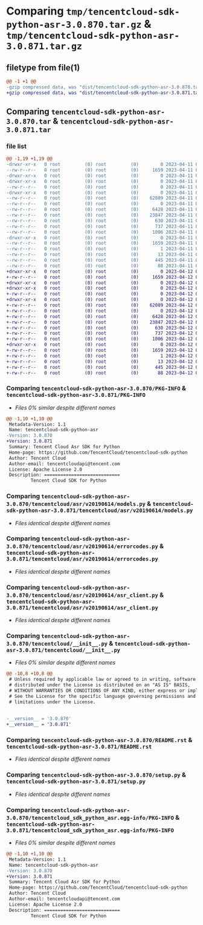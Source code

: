 # Comparing `tmp/tencentcloud-sdk-python-asr-3.0.870.tar.gz` & `tmp/tencentcloud-sdk-python-asr-3.0.871.tar.gz`

## filetype from file(1)

```diff
@@ -1 +1 @@
-gzip compressed data, was "dist/tencentcloud-sdk-python-asr-3.0.870.tar", last modified: Tue Apr 11 03:19:56 2023, max compression
+gzip compressed data, was "dist/tencentcloud-sdk-python-asr-3.0.871.tar", last modified: Wed Apr 12 00:15:43 2023, max compression
```

## Comparing `tencentcloud-sdk-python-asr-3.0.870.tar` & `tencentcloud-sdk-python-asr-3.0.871.tar`

### file list

```diff
@@ -1,19 +1,19 @@
-drwxr-xr-x   0 root         (0) root         (0)        0 2023-04-11 03:19:56.000000 tencentcloud-sdk-python-asr-3.0.870/
--rw-r--r--   0 root         (0) root         (0)     1659 2023-04-11 03:19:56.000000 tencentcloud-sdk-python-asr-3.0.870/PKG-INFO
-drwxr-xr-x   0 root         (0) root         (0)        0 2023-04-11 03:19:56.000000 tencentcloud-sdk-python-asr-3.0.870/tencentcloud/
-drwxr-xr-x   0 root         (0) root         (0)        0 2023-04-11 03:19:56.000000 tencentcloud-sdk-python-asr-3.0.870/tencentcloud/asr/
--rw-r--r--   0 root         (0) root         (0)        0 2023-04-11 03:19:56.000000 tencentcloud-sdk-python-asr-3.0.870/tencentcloud/asr/__init__.py
-drwxr-xr-x   0 root         (0) root         (0)        0 2023-04-11 03:19:56.000000 tencentcloud-sdk-python-asr-3.0.870/tencentcloud/asr/v20190614/
--rw-r--r--   0 root         (0) root         (0)    62089 2023-04-11 03:19:56.000000 tencentcloud-sdk-python-asr-3.0.870/tencentcloud/asr/v20190614/models.py
--rw-r--r--   0 root         (0) root         (0)        0 2023-04-11 03:19:56.000000 tencentcloud-sdk-python-asr-3.0.870/tencentcloud/asr/v20190614/__init__.py
--rw-r--r--   0 root         (0) root         (0)     6428 2023-04-11 03:19:56.000000 tencentcloud-sdk-python-asr-3.0.870/tencentcloud/asr/v20190614/errorcodes.py
--rw-r--r--   0 root         (0) root         (0)    23847 2023-04-11 03:19:56.000000 tencentcloud-sdk-python-asr-3.0.870/tencentcloud/asr/v20190614/asr_client.py
--rw-r--r--   0 root         (0) root         (0)      630 2023-04-11 03:19:56.000000 tencentcloud-sdk-python-asr-3.0.870/tencentcloud/__init__.py
--rw-r--r--   0 root         (0) root         (0)      737 2023-04-11 03:19:56.000000 tencentcloud-sdk-python-asr-3.0.870/README.rst
--rw-r--r--   0 root         (0) root         (0)     1006 2023-04-11 03:19:56.000000 tencentcloud-sdk-python-asr-3.0.870/setup.py
-drwxr-xr-x   0 root         (0) root         (0)        0 2023-04-11 03:19:56.000000 tencentcloud-sdk-python-asr-3.0.870/tencentcloud_sdk_python_asr.egg-info/
--rw-r--r--   0 root         (0) root         (0)     1659 2023-04-11 03:19:56.000000 tencentcloud-sdk-python-asr-3.0.870/tencentcloud_sdk_python_asr.egg-info/PKG-INFO
--rw-r--r--   0 root         (0) root         (0)        1 2023-04-11 03:19:56.000000 tencentcloud-sdk-python-asr-3.0.870/tencentcloud_sdk_python_asr.egg-info/dependency_links.txt
--rw-r--r--   0 root         (0) root         (0)       13 2023-04-11 03:19:56.000000 tencentcloud-sdk-python-asr-3.0.870/tencentcloud_sdk_python_asr.egg-info/top_level.txt
--rw-r--r--   0 root         (0) root         (0)      445 2023-04-11 03:19:56.000000 tencentcloud-sdk-python-asr-3.0.870/tencentcloud_sdk_python_asr.egg-info/SOURCES.txt
--rw-r--r--   0 root         (0) root         (0)       88 2023-04-11 03:19:56.000000 tencentcloud-sdk-python-asr-3.0.870/setup.cfg
+drwxr-xr-x   0 root         (0) root         (0)        0 2023-04-12 00:15:43.000000 tencentcloud-sdk-python-asr-3.0.871/
+-rw-r--r--   0 root         (0) root         (0)     1659 2023-04-12 00:15:43.000000 tencentcloud-sdk-python-asr-3.0.871/PKG-INFO
+drwxr-xr-x   0 root         (0) root         (0)        0 2023-04-12 00:15:43.000000 tencentcloud-sdk-python-asr-3.0.871/tencentcloud/
+drwxr-xr-x   0 root         (0) root         (0)        0 2023-04-12 00:15:43.000000 tencentcloud-sdk-python-asr-3.0.871/tencentcloud/asr/
+-rw-r--r--   0 root         (0) root         (0)        0 2023-04-12 00:15:43.000000 tencentcloud-sdk-python-asr-3.0.871/tencentcloud/asr/__init__.py
+drwxr-xr-x   0 root         (0) root         (0)        0 2023-04-12 00:15:43.000000 tencentcloud-sdk-python-asr-3.0.871/tencentcloud/asr/v20190614/
+-rw-r--r--   0 root         (0) root         (0)    62089 2023-04-12 00:15:43.000000 tencentcloud-sdk-python-asr-3.0.871/tencentcloud/asr/v20190614/models.py
+-rw-r--r--   0 root         (0) root         (0)        0 2023-04-12 00:15:43.000000 tencentcloud-sdk-python-asr-3.0.871/tencentcloud/asr/v20190614/__init__.py
+-rw-r--r--   0 root         (0) root         (0)     6428 2023-04-12 00:15:43.000000 tencentcloud-sdk-python-asr-3.0.871/tencentcloud/asr/v20190614/errorcodes.py
+-rw-r--r--   0 root         (0) root         (0)    23847 2023-04-12 00:15:43.000000 tencentcloud-sdk-python-asr-3.0.871/tencentcloud/asr/v20190614/asr_client.py
+-rw-r--r--   0 root         (0) root         (0)      630 2023-04-12 00:15:43.000000 tencentcloud-sdk-python-asr-3.0.871/tencentcloud/__init__.py
+-rw-r--r--   0 root         (0) root         (0)      737 2023-04-12 00:15:43.000000 tencentcloud-sdk-python-asr-3.0.871/README.rst
+-rw-r--r--   0 root         (0) root         (0)     1006 2023-04-12 00:15:43.000000 tencentcloud-sdk-python-asr-3.0.871/setup.py
+drwxr-xr-x   0 root         (0) root         (0)        0 2023-04-12 00:15:43.000000 tencentcloud-sdk-python-asr-3.0.871/tencentcloud_sdk_python_asr.egg-info/
+-rw-r--r--   0 root         (0) root         (0)     1659 2023-04-12 00:15:43.000000 tencentcloud-sdk-python-asr-3.0.871/tencentcloud_sdk_python_asr.egg-info/PKG-INFO
+-rw-r--r--   0 root         (0) root         (0)        1 2023-04-12 00:15:43.000000 tencentcloud-sdk-python-asr-3.0.871/tencentcloud_sdk_python_asr.egg-info/dependency_links.txt
+-rw-r--r--   0 root         (0) root         (0)       13 2023-04-12 00:15:43.000000 tencentcloud-sdk-python-asr-3.0.871/tencentcloud_sdk_python_asr.egg-info/top_level.txt
+-rw-r--r--   0 root         (0) root         (0)      445 2023-04-12 00:15:43.000000 tencentcloud-sdk-python-asr-3.0.871/tencentcloud_sdk_python_asr.egg-info/SOURCES.txt
+-rw-r--r--   0 root         (0) root         (0)       88 2023-04-12 00:15:43.000000 tencentcloud-sdk-python-asr-3.0.871/setup.cfg
```

### Comparing `tencentcloud-sdk-python-asr-3.0.870/PKG-INFO` & `tencentcloud-sdk-python-asr-3.0.871/PKG-INFO`

 * *Files 0% similar despite different names*

```diff
@@ -1,10 +1,10 @@
 Metadata-Version: 1.1
 Name: tencentcloud-sdk-python-asr
-Version: 3.0.870
+Version: 3.0.871
 Summary: Tencent Cloud Asr SDK for Python
 Home-page: https://github.com/TencentCloud/tencentcloud-sdk-python
 Author: Tencent Cloud
 Author-email: tencentcloudapi@tencent.com
 License: Apache License 2.0
 Description: ============================
         Tencent Cloud SDK for Python
```

### Comparing `tencentcloud-sdk-python-asr-3.0.870/tencentcloud/asr/v20190614/models.py` & `tencentcloud-sdk-python-asr-3.0.871/tencentcloud/asr/v20190614/models.py`

 * *Files identical despite different names*

### Comparing `tencentcloud-sdk-python-asr-3.0.870/tencentcloud/asr/v20190614/errorcodes.py` & `tencentcloud-sdk-python-asr-3.0.871/tencentcloud/asr/v20190614/errorcodes.py`

 * *Files identical despite different names*

### Comparing `tencentcloud-sdk-python-asr-3.0.870/tencentcloud/asr/v20190614/asr_client.py` & `tencentcloud-sdk-python-asr-3.0.871/tencentcloud/asr/v20190614/asr_client.py`

 * *Files identical despite different names*

### Comparing `tencentcloud-sdk-python-asr-3.0.870/tencentcloud/__init__.py` & `tencentcloud-sdk-python-asr-3.0.871/tencentcloud/__init__.py`

 * *Files 0% similar despite different names*

```diff
@@ -10,8 +10,8 @@
 # Unless required by applicable law or agreed to in writing, software
 # distributed under the License is distributed on an "AS IS" BASIS,
 # WITHOUT WARRANTIES OR CONDITIONS OF ANY KIND, either express or implied.
 # See the License for the specific language governing permissions and
 # limitations under the License.
 
 
-__version__ = '3.0.870'
+__version__ = '3.0.871'
```

### Comparing `tencentcloud-sdk-python-asr-3.0.870/README.rst` & `tencentcloud-sdk-python-asr-3.0.871/README.rst`

 * *Files identical despite different names*

### Comparing `tencentcloud-sdk-python-asr-3.0.870/setup.py` & `tencentcloud-sdk-python-asr-3.0.871/setup.py`

 * *Files identical despite different names*

### Comparing `tencentcloud-sdk-python-asr-3.0.870/tencentcloud_sdk_python_asr.egg-info/PKG-INFO` & `tencentcloud-sdk-python-asr-3.0.871/tencentcloud_sdk_python_asr.egg-info/PKG-INFO`

 * *Files 0% similar despite different names*

```diff
@@ -1,10 +1,10 @@
 Metadata-Version: 1.1
 Name: tencentcloud-sdk-python-asr
-Version: 3.0.870
+Version: 3.0.871
 Summary: Tencent Cloud Asr SDK for Python
 Home-page: https://github.com/TencentCloud/tencentcloud-sdk-python
 Author: Tencent Cloud
 Author-email: tencentcloudapi@tencent.com
 License: Apache License 2.0
 Description: ============================
         Tencent Cloud SDK for Python
```


